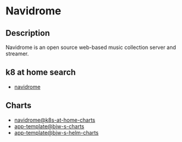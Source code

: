 # Navidrome

## Description

Navidrome is an open source web-based music collection server and streamer.

## k8 at home search

- [navidrome](https://nanne.dev/k8s-at-home-search/#/navidrome)

## Charts

- [navidrome@k8s-at-home-charts](https://k8s-at-home.com/charts/)
- [app-template@bjw-s-charts](https://bjw-s.github.io/helm-charts/)
- [app-template@bjw-s-helm-charts](http://bjw-s.github.io/helm-charts/)
